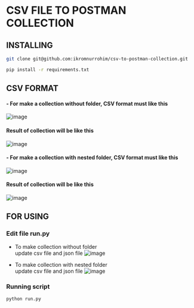 # CSV FILE TO POSTMAN COLLECTION

## INSTALLING 
``` bash
git clone git@github.com:ikromnurrohim/csv-to-postman-collection.git
```
``` bash
pip install -r requirements.txt
```


## CSV FORMAT
#### - For make a collection without folder, CSV format must like this
![image](https://user-images.githubusercontent.com/59647417/222404294-0557dbcd-54f2-419d-bdea-ad02a9644167.png)

#### Result of collection will be like this
![image](https://user-images.githubusercontent.com/59647417/222405393-16f58976-e8f9-45f3-b4f1-f6386b690051.png)
<br>
#### - For make a collection with nested folder, CSV format must like this
![image](https://user-images.githubusercontent.com/59647417/222403422-b00b0f0a-c83b-4eb4-b379-f62e497b057c.png)

#### Result of collection will be like this
![image](https://user-images.githubusercontent.com/59647417/222408799-8fc3f18a-9de9-40f7-a4b4-5157f97d39e8.png)


## FOR USING 
### Edit file run.py
- To make collection without folder \
update csv file and json file 
![image](https://user-images.githubusercontent.com/59647417/222413066-35a530ce-62d0-43be-95df-9228d5da7c4f.png)

- To make collection with nested folder \
update csv file and json file 
![image](https://user-images.githubusercontent.com/59647417/222413465-b98a7a76-70f0-4d9e-8bcf-49edf21175e7.png)

### Running script
```python
python run.py
```

